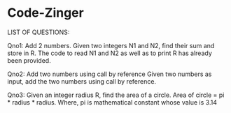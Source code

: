 # Code-Zinger
LIST OF QUESTIONS: 

Qno1: Add 2 numbers.
Given two integers N1 and N2, find their sum and store in R.
The code to read N1 and N2 as well as to print R has already been provided.

Qno2: Add two numbers using call by reference
Given two numbers as input, add the two numbers using call by reference.

Qno3: Given an integer radius R, find the area of a circle.
Area of circle = pi * radius * radius.
Where, pi is mathematical constant whose value is 3.14

